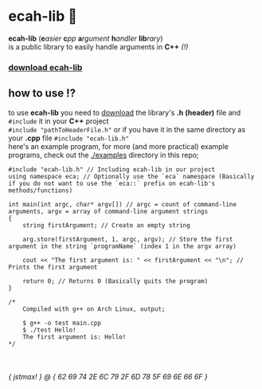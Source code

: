 # ecah-lib 💊
**ecah-lib** (**e***asier* **c***pp* **a***rgument* **h***andler* **lib***rary*) \
is a public library to easily handle arguments in **C++** *(!)*

### [download ecah-lib](https://github.com/jstmaxlol/ecah-lib/blob/main/ecah-lib.h)

## how to use ⁉️
to use **ecah-lib** you need to [download](https://github.com/jstmaxlol/ecah-lib/blob/main/ecah-lib.h) the library's **.h (header)** file and `#include` it in your **C++** project \
`#include "pathToHeaderFile.h"` or if you have it in the same directory as your **.cpp** file `#include "ecah-lib.h"` \
here's an example program, for more (and more practical) example programs, check out the [./examples](https://github.com/jstmaxlol/ecah-lib/tree/main/examples) directory in this repo;
```
#include "ecah-lib.h" // Including ecah-lib in our project
using namespace eca; // Optionally use the `eca` namespace (Basically if you do not want to use the `eca::` prefix on ecah-lib's methods/functions)

int main(int argc, char* argv[]) // argc = count of command-line arguments, argv = array of command-line argument strings
{
	string firstArgument; // Create an empty string

	arg.store(firstArgument, 1, argc, argv); // Store the first argument in the string `programName` (index 1 in the argv array)

	cout << "The first argument is: " << firstArgument << "\n"; // Prints the first argument

	return 0; // Returns 0 (Basically quits the program)
}

/* 
	Compiled with g++ on Arch Linux, output;
	
	$ g++ -o test main.cpp
	$ ./test Hello!
	The first argument is: Hello!
*/
```


&nbsp;
###### { jstmax! } @ { 62 69 74 2E 6C 79 2F 6D 78 5F 69 6E 66 6F }
